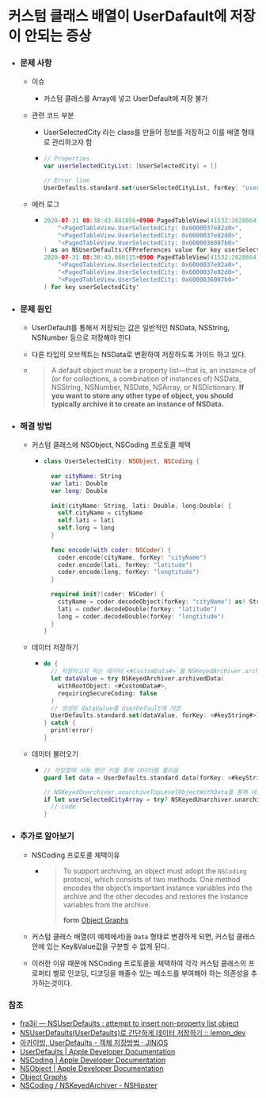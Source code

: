 # 커스텀 클래스 배열이 UserDafault에 저장이 안되는 증상



- ### 문제 사항

  - 이슈

    - 커스텀 클래스를 Array에 넣고 UserDefault에 저장 불가

  - 관련 코드 부분 

    - UserSelectedCity 라는  class를 만들어 정보를 저장하고 이를 배열 형태로 관리하고자 함

    - ```swift
      // Properties
      var userSelectedCityList: [UserSelectedCity] = []
      
      // Error line
      UserDefaults.standard.set(userSelectedCityList, forKey: "userSelectedCity") // Error!
      ```

  - 에러 로그

    - ```swift
      2020-07-31 08:38:43.841056+0900 PagedTableView[41532:2628664] [User Defaults] Attempt to set a non-property-list object (
          "<PagedTableView.UserSelectedCity: 0x6000037e82a0>",
          "<PagedTableView.UserSelectedCity: 0x6000037e82d0>",
          "<PagedTableView.UserSelectedCity: 0x6000036007b0>"
      ) as an NSUserDefaults/CFPreferences value for key userSelectedCity
      2020-07-31 08:38:43.860115+0900 PagedTableView[41532:2628664] *** Terminating app due to uncaught exception 'NSInvalidArgumentException', reason: 'Attempt to insert non-property list object (
          "<PagedTableView.UserSelectedCity: 0x6000037e82a0>",
          "<PagedTableView.UserSelectedCity: 0x6000037e82d0>",
          "<PagedTableView.UserSelectedCity: 0x6000036007b0>"
      ) for key userSelectedCity'
      ```

- ### **문제 원인**

  -  UserDefault를 통해서 저장되는 값은 일반적인 NSData, NSString, NSNumber 등으로 저장해야 한다

  - 다른 타입의 오브젝트는 NSData로 변환하여 저장하도록 가이드 하고 있다.

  - > A default object must be a property list—that is, an instance of (or for collections, a combination of instances of) NSData, NSString, NSNumber, NSDate, NSArray, or NSDictionary. **If you want to store any other type of object, you should typically archive it to create an instance of NSData.**

- ### **해결 방법**

  - 커스텀 클래스에 NSObject, NSCoding 프로토콜 체택

    - ```swift
      class UserSelectedCity: NSObject, NSCoding {
        
        var cityName: String
        var lati: Double
        var long: Double
        
        init(cityName: String, lati: Double, long:Double) {
          self.cityName = cityName
          self.lati = lati
          self.long = long
        }
        
        func encode(with coder: NSCoder) {
          coder.encode(cityName, forKey: "cityName")
          coder.encode(lati, forKey: "latitude")
          coder.encode(long, forKey: "longtitude")
        }
        
        required init?(coder: NSCoder) {
          cityName = coder.decodeObject(forKey: "cityName") as! String
          lati = coder.decodeDouble(forKey: "latitude")
          long = coder.decodeDouble(forKey: "longtitude")
        }
      }
      ```

  - 데이터 저장하기

    - ```swift
      do {
        // 저장하고자 하는 데이터`<#CustomData#>`를 NSKeyedArchiver.archivedData을 통해 Data로 변경
        let dataValue = try NSKeyedArchiver.archivedData(
          withRootObject: <#CustomData#>,
          requiringSecureCoding: false
        )
        // 생성된 dataValue를 UserDefault에 저장
        UserDefaults.standard.set(dataValue, forKey: <#keyString#>)
      } catch {
        print(error)
      }
      
      ```

  - 데이터 불러오기

    - ```swift
      // 저장할때 사용 했던 키를 통해 데이터를 불러옴
      guard let data = UserDefaults.standard.data(forKey: <#keyString#>) else { return }
      
      // NSKeyedUnarchiver.unarchiveTopLevelObjectWithData를 통해 데이터를 추출하고 원하는 형태로 타입케스팅 하여 사용
      if let userSelectedCityArray = try? NSKeyedUnarchiver.unarchiveTopLevelObjectWithData(data) as? [<#CustomData#>] {
      	// code
      }
      
      ```



- ### 추가로 알아보기

  - NSCoding 프로토콜 체택이유

    - > To support archiving, an object must adopt the `NSCoding` protocol, which consists of two methods. One method encodes the object’s important instance variables into the archive and the other decodes and restores the instance variables from the archive. 
      >
      > **form**  [Object Graphs](https://developer.apple.com/library/archive/documentation/Cocoa/Conceptual/Archiving/Articles/objectgraphs.html#//apple_ref/doc/uid/20001293-CJBDFIBI)

  - 커스텀 클래스 배열(이 예제에서)을 `Data` 형태로 변경하게 되면, 커스텀 클래스 안에 있는 Key&Value값을 구분할 수 없게 된다. 

  - 이러한 이유 때문에  NSCoding 프로토콜을 체택하여 각각 커스텀 클래스의 프로퍼티 별로 인코딩, 디코딩을 해줄수 있는 메소드를 부여해야 하는 의존성을 추가하는것이다. 



### 참조

- [fra3il — NSUserDefaults : attempt to insert non-property list object](https://fra3il.tumblr.com/post/76823865670/nsuserdefaults-attempt-to-insert-non-property) 
- [NSUserDefaults(UserDefaults)로 간단하게 데이터 저장하기 :: lemon_dev](https://lemon-dev.tistory.com/entry/NSUserDefaults) 
- [아카이빙, UserDefaults - 객체 저장방법 · JINiOS](https://jinios.github.io/ios/2018/03/30/archive/) 
- [UserDefaults | Apple Developer Documentation](https://developer.apple.com/documentation/foundation/userdefaults) 
- [NSCoding | Apple Developer Documentation](https://developer.apple.com/documentation/foundation/nscoding) 
- [NSObject | Apple Developer Documentation](https://developer.apple.com/documentation/objectivec/nsobject) 
- [Object Graphs](https://developer.apple.com/library/archive/documentation/Cocoa/Conceptual/Archiving/Articles/objectgraphs.html#//apple_ref/doc/uid/20001293-CJBDFIBI) 
- [NSCoding / NSKeyedArchiver - NSHipster](https://nshipster.com/nscoding/) 


